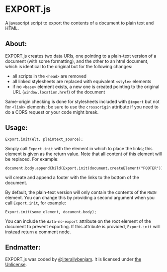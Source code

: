 # EXPORT.js

A javascript script to export the contents of a document to plain text and HTML.

## About:

EXPORT.js creates two data URIs, one pointing to a plain-text version of a document (with some formatting), and the other to an html document, which is identical to the original but for the following changes:

- all scripts in the `<head>` are removed
- all linked stylesheets are replaced with equivalent `<style>` elements
- if no `<base>` element exists, a new one is created pointing to the original URL (`window.location.href`) of the document

Same-origin checking is done for stylesheets included with `@import` but not for `<link>` elements; be sure to use the `crossorigin` attribute if you need to do a CORS request or your code might break.

## Usage:

    Export.init(elt, plaintext_source);

Simply call `Export.init` with the element in which to place the links; this element is given as the return value. Note that all content of this element will be replaced. For example:

    document.body.appendChild(Export.init(document.createElement("FOOTER")));

will create and append a footer with the links to the bottom of the document.

By default, the plain-text version will only contain the contents of the `MAIN` element. You can change this by providing a second argument when you call `Export.init`, for example:

    Export.init(some_element, document.body);

You can include the `data-no-export` attribute on the root element of the document to prevent exporting. If this attribute is provided, `Export.init` will instead return a comment node.

## Endmatter:

EXPORT.js was coded by [@literallybenjam](https://twitter.com/literallybenjam). It is licensed under [the Unlicense](http://unlicense.org/UNLICENSE).
